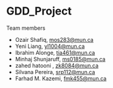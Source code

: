 # GDD_Project

Team members
  - Ozair Shafiq, mos283@mun.ca
  - Yeni Liang, yl1004@mun.ca
  - Ibrahim Alonge, tia461@mun.ca
  - Minhaj Shunjaruff, ms0185@mun.ca
  - zahed hatooni , zk8084@mun.ca
  - Silvana Pereira, srp112@mun.ca
  - Farhad M. Kazemi, 	fmk455@mun.ca

